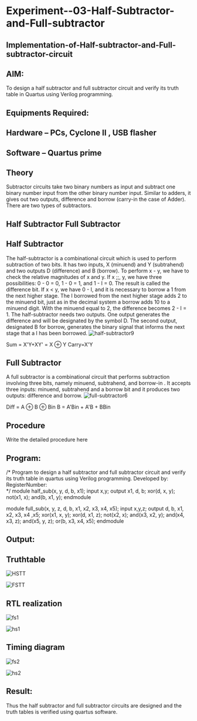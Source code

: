 # Experiment--03-Half-Subtractor-and-Full-subtractor
## Implementation-of-Half-subtractor-and-Full-subtractor-circuit
## AIM:
To design a half subtractor and full subtractor circuit and verify its truth table in Quartus using Verilog programming.

## Equipments Required:
## Hardware – PCs, Cyclone II , USB flasher
## Software – Quartus prime
## Theory
Subtractor circuits take two binary numbers as input and subtract one binary number input from the other binary number input. Similar to adders, it gives out two outputs, difference and borrow (carry-in the case of Adder). There are two types of subtractors.

## Half Subtractor Full Subtractor
## Half Subtractor
The half-subtractor is a combinational circuit which is used to perform subtraction of two bits. It has two inputs, X (minuend) and Y (subtrahend) and two outputs D (difference) and B (borrow). To perform x - y, we have to check the relative magnitudes of x and y. If x ;;, y, we have three possibilities: 0 - 0 = 0, 1 - 0 = 1, and 1 - I = 0. The result is called the difference bit. If x < y, we have 0 - I, and it is necessary to borrow a 1 from the next higher stage. The I borrowed from the next higher stage adds 2 to the minuend bit, just as in the decimal system a borrow adds 10 to a minuend digit. With the minuend equal to 2, the difference becomes 2 - I = 1. The half-subtractor needs two outputs. One output generates the difference and will be designated by the symbol D. The second output, designated B for borrow, generates the binary signal that informs the next stage that a I has been borrowed.
![half-subtractor9](https://user-images.githubusercontent.com/36288975/166112538-58c3bc7c-ee5d-4e6a-ac8d-8e8328efe27a.png)


Sum = X'Y+XY' = X ⊕ Y
Carry=X'Y

## Full Subtractor
A full subtractor is a combinational circuit that performs subtraction involving three bits, namely minuend, subtrahend, and borrow-in . It accepts three inputs: minuend, subtrahend and a borrow bit and it produces two outputs: difference and borrow. 
![full-subtractor6](https://user-images.githubusercontent.com/36288975/166112541-24c68359-3de8-4674-ae22-8272ffc385ed.png)


Diff = A ⊕ B ⊕ Bin B = A'Bin + A'B + BBin

## Procedure



Write the detailed procedure here 


## Program:
/*
Program to design a half subtractor and full subtractor circuit and verify its truth table in quartus using Verilog programming.
Developed by: 
RegisterNumber:  
*/
module half_sub(x, y, d, b, x1);
input x,y;
output x1, d, b;
xor(d, x, y);
not(x1, x);
and(b, x1, y);
endmodule

module full_sub(x, y, z, d, b, x1, x2, x3, x4, x5);
input x,y,z;
output d, b, x1, x2, x3, x4 ,x5;
xor(x1, x, y);
xor(d, x1, z);
not(x2, x);
and(x3, x2, y);
and(x4, x3, z);
and(x5, y, z);
or(b, x3, x4, x5);
endmodule


## Output:

## Truthtable
![HSTT](https://github.com/vasanth0908/Experiment--03-Half-Subtractor-and-Full-subtractor/assets/122000018/a0edf75c-7aa1-4c96-a906-9b0656e551f0)


![FSTT](https://github.com/vasanth0908/Experiment--03-Half-Subtractor-and-Full-subtractor/assets/122000018/cd3e39ff-b944-447e-852d-e9089fa5ca92)




##  RTL realization

![fs1](https://github.com/vasanth0908/Experiment--03-Half-Subtractor-and-Full-subtractor/assets/122000018/9414dca8-09f9-416a-94e6-7dc5f53955be)

![hs1](https://github.com/vasanth0908/Experiment--03-Half-Subtractor-and-Full-subtractor/assets/122000018/31997c2c-66dc-4c27-ae82-ba11dae19f25)




## Timing diagram 

![fs2](https://github.com/vasanth0908/Experiment--03-Half-Subtractor-and-Full-subtractor/assets/122000018/d953d4d3-2774-443b-beeb-31e7bb53bcfa)


![hs2](https://github.com/vasanth0908/Experiment--03-Half-Subtractor-and-Full-subtractor/assets/122000018/5209510e-70be-4006-8e81-18a344f8a15d)


## Result:
Thus the half subtractor and full subtractor circuits are designed and the truth tables is verified using quartus software.
